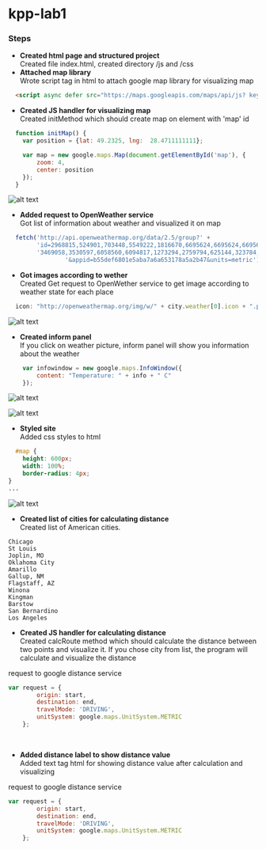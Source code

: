 # kpp-lab1
### Steps

- **Created html page and structured project**<br>Created file index.html, created directory /js and /css
- **Attached map library**<br>Wrote script tag in html to attach google map library for visualizing map

```html
  <script async defer src="https://maps.googleapis.com/maps/api/js? key=AIzaSyBPJtLpz0bdOFx1UH6Lyj5HIX7zBUbA0Zg&callback=initMap"></script>
```
- **Created JS handler for visualizing map**<br>Created initMethod which should create map on element with 'map' id

```javascript
  function initMap() {
    var position = {lat: 49.2325, lng:  28.4711111111};

    var map = new google.maps.Map(document.getElementById('map'), {
        zoom: 4,
        center: position
    });
  }

  ```

![alt text](https://i.imgur.com/pECIULs.png?2)
<br>
  
- **Added request to OpenWeather service**<br>Got list of information about weather and visualized it on map

```javascript
  fetch('http://api.openweathermap.org/data/2.5/group?' +
        'id=2968815,524901,703448,5549222,1816670,6695624,6695624,6695624,6359304,' +
        '3469058,3530597,6058560,6094817,1273294,2759794,625144,323784,1070940,3435910' +
                '&appid=b55def6801e5aba7a6a653178a5a2b47&units=metric')
  ```
  
- **Got images according to wether**<br>Created Get request to OpenWether service to get image according to weather state for each place

```javascript
  icon: "http://openweathermap.org/img/w/" + city.weather[0].icon + ".png"
```


![alt text](https://i.imgur.com/3CbL8kl.png?1)
<br>

- **Created inform panel**<br>If you click on weather picture, inform panel will show you information about the weather

```javascript
    var infowindow = new google.maps.InfoWindow({
        content: "Temperature: " + info + " C"
    });
 ```

![alt text](https://i.imgur.com/cJwSTcF.png?1)


![alt text](https://i.imgur.com/dxYx4Gb.png?1)
<br>

- **Styled site**<br> Added css styles to html

```css
  #map {
    height: 600px;
    width: 100%;
    border-radius: 4px;
}
...
```

![alt text](https://i.imgur.com/79cS6BB.png?1)
<br>

- **Created list of cities for calculating distance**<br>Created list of American cities.
```text
Chicago
St Louis
Joplin, MO
Oklahoma City
Amarillo
Gallup, NM
Flagstaff, AZ
Winona
Kingman
Barstow
San Bernardino
Los Angeles

  ```

- **Created JS handler for calculating distance**<br>Created calcRoute method which should calculate the distance between two points and visualize it. If you chose city from list, the program will calculate and visualize the distance

request to google distance service
```javascript
var request = {
        origin: start,
        destination: end,
        travelMode: 'DRIVING',
        unitSystem: google.maps.UnitSystem.METRIC
    };

  ```


<br>

- **Added distance label to show distance value**<br>Added text tag html for showing distance value after calculation and visualizing

request to google distance service
```javascript
var request = {
        origin: start,
        destination: end,
        travelMode: 'DRIVING',
        unitSystem: google.maps.UnitSystem.METRIC
    };

  ```


<br>
  
